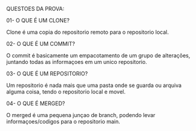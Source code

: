 QUESTOES DA PROVA:

01- O QUE É UM CLONE?

Clone é uma copia do repositorio remoto para o repositorio local.

02- O QUE É UM COMMIT?

O commit é basicamente um empacotamento de um grupo de alterações, juntando todas as informaçoes em um unico repositorio.

03- O QUE É UM REPOSITORIO?

Um repositorio é nada mais que uma pasta onde se guarda ou arquiva alguma coisa, tendo o repositorio local e movel.

04- O QUE É MERGED?

O merged é uma pequena junçao de branch, podendo levar informaçoes/codigos para o repositorio main.